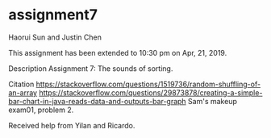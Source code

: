 # assignment7

Haorui Sun and Justin Chen

This assignment has been extended to 10:30 pm on Apr, 21, 2019. 

Description
Assignment 7: The sounds of sorting. 


Citation
https://stackoverflow.com/questions/1519736/random-shuffling-of-an-array
https://stackoverflow.com/questions/29873878/creating-a-simple-bar-chart-in-java-reads-data-and-outputs-bar-graph
Sam's makeup exam01, problem 2.

Received help from Yilan and Ricardo.
